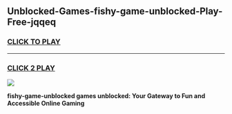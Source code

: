 
## Unblocked-Games-fishy-game-unblocked-Play-Free-jqqeq
<h3>
<a href="https://premium76.site?title=fishy-game-unblocked&ref=17A">CLICK TO PLAY</a></h3>
<hr>

<h3>
<a href="https://premium76.site?title=fishy-game-unblocked&ref=17A">CLICK 2 PLAY</a>
  
</h3>

<a href="https://premium76.site?title=fishy-game-unblocked&ref=17A"><img src="https://clearcache.store/games.png"></a>


**fishy-game-unblocked games unblocked: Your Gateway to Fun and Accessible Online Gaming**
